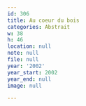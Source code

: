 ```yaml
---
id: 306
title: Au coeur du bois
categories: Abstrait
w: 38
h: 46
location: null
note: null
file: null
year: '2002'
year_start: 2002
year_end: null
image: null

---
```


